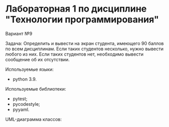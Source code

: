 # Лабораторная 1 по дисциплине "Технологии программирования"

Вариант №9

Задача:
Определить и вывести на экран студента, имеющего 90
баллов по всем дисциплинам. Если таких студентов 
несколько, нужно вывести любого из них. Если таких 
студентов нет, необходимо вывести сообщение об их 
отсутствии.

Используемые языки:
- python 3.9.

Используемые библиотеки:
- pytest;
- pycodestyle;
- pyyaml.

UML-диаграмма классов: